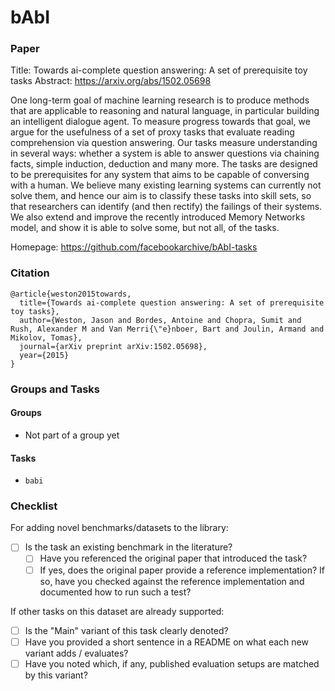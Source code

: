 # bAbI

### Paper

Title: Towards ai-complete question answering: A set of prerequisite toy tasks
Abstract: https://arxiv.org/abs/1502.05698

One long-term goal of machine learning research is to produce methods that are applicable to reasoning and natural language, in particular building an intelligent dialogue agent. To measure progress towards that goal, we argue for the usefulness of a set of proxy tasks that evaluate reading comprehension via question answering. Our tasks measure understanding in several ways: whether a system is able to answer questions via chaining facts, simple induction, deduction and many more. The tasks are designed to be prerequisites for any system that aims to be capable of conversing with a human. We believe many existing learning systems can currently not solve them, and hence our aim is to classify these tasks into skill sets, so that researchers can identify (and
then rectify) the failings of their systems. We also extend and improve the recently introduced Memory Networks model, and show it is able to solve some, but not all, of the tasks.

Homepage: https://github.com/facebookarchive/bAbI-tasks

### Citation

```
@article{weston2015towards,
  title={Towards ai-complete question answering: A set of prerequisite toy tasks},
  author={Weston, Jason and Bordes, Antoine and Chopra, Sumit and Rush, Alexander M and Van Merri{\"e}nboer, Bart and Joulin, Armand and Mikolov, Tomas},
  journal={arXiv preprint arXiv:1502.05698},
  year={2015}
}
```

### Groups and Tasks

#### Groups

* Not part of a group yet

#### Tasks

* `babi`

### Checklist

For adding novel benchmarks/datasets to the library:

* [ ] Is the task an existing benchmark in the literature?
    * [ ] Have you referenced the original paper that introduced the task?
    * [ ] If yes, does the original paper provide a reference implementation? If so, have you checked against the reference implementation and documented how to run such a test?

If other tasks on this dataset are already supported:

* [ ] Is the "Main" variant of this task clearly denoted?
* [ ] Have you provided a short sentence in a README on what each new variant adds / evaluates?
* [ ] Have you noted which, if any, published evaluation setups are matched by this variant?
